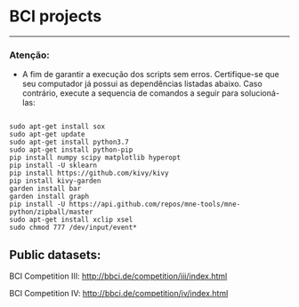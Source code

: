 # BCI projects #
-------------------------------------------------------------------------

### Atenção: 

* A fim de garantir a execução dos scripts sem erros. Certifique-se que seu computador já possui as dependências listadas abaixo. Caso contrário, execute a sequencia de comandos a seguir para solucioná-las:

```shell

sudo apt-get install sox
sudo apt-get update
sudo apt-get install python3.7
sudo apt-get install python-pip
pip install numpy scipy matplotlib hyperopt
pip install -U sklearn
pip install https://github.com/kivy/kivy
pip install kivy-garden
garden install bar
garden install graph
pip install -U https://api.github.com/repos/mne-tools/mne-python/zipball/master
sudo apt-get install xclip xsel
sudo chmod 777 /dev/input/event* 

```

## Public datasets:
BCI Competition III: http://bbci.de/competition/iii/index.html

BCI Competition IV: http://bbci.de/competition/iv/index.html
